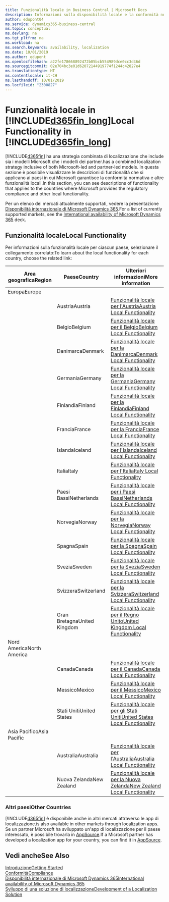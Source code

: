 ```yaml
---
title: Funzionalità locale in Business Central | Microsoft Docs
description: Informazioni sulla disponibilità locale e la conformità normativa di Dynamics 365 Business Central.
author: edupont04
ms.service: dynamics365-business-central
ms.topic: conceptual
ms.devlang: na
ms.tgt_pltfrm: na
ms.workload: na
ms.search.keywords: availability, localization
ms.date: 10/01/2019
ms.author: edupont
ms.openlocfilehash: a22fe178668892472b05bcb554989dce0cc3d46d
ms.sourcegitcommit: 02e704bc3e01d62072144919774f1244c42827e4
ms.translationtype: HT
ms.contentlocale: it-CH
ms.lasthandoff: 10/01/2019
ms.locfileid: "2300827"
---
```

# <a name="local-functionality-in-included365fin_longincludesd365fin_long_mdmd"></a><span data-ttu-id="633f8-103">Funzionalità locale in [!INCLUDE[d365fin_long](includes/d365fin_long_md.md)]</span><span class="sxs-lookup"><span data-stu-id="633f8-103">Local Functionality in [!INCLUDE[d365fin_long](includes/d365fin_long_md.md)]</span></span>
[!INCLUDE[d365fin](includes/d365fin_md.md)] <span data-ttu-id="633f8-104">ha una strategia combinata di localizzazione che include sia i modelli Microsoft che i modelli dei partner.</span><span class="sxs-lookup"><span data-stu-id="633f8-104">has a combined localization strategy inclusive of both Microsoft-led and partner-led models.</span></span> <span data-ttu-id="633f8-105">In questa sezione è possibile visualizzare le descrizioni di funzionalità che si applicano ai paesi in cui Microsoft garantisce la conformità normativa e altre funzionalità locali.</span><span class="sxs-lookup"><span data-stu-id="633f8-105">In this section, you can see descriptions of functionality that applies to the countries where Microsoft provides the regulatory compliance and other local functionality.</span></span>  

<span data-ttu-id="633f8-106">Per un elenco dei mercati attualmente supportati, vedere la presentazione [Disponibilità internazionale di Microsoft Dynamics 365](https://docs.microsoft.com/en-us/dynamics365/get-started/availability).</span><span class="sxs-lookup"><span data-stu-id="633f8-106">For a list of currently supported markets, see the [International availability of Microsoft Dynamics 365](https://docs.microsoft.com/en-us/dynamics365/get-started/availability) deck.</span></span>  

## <a name="local-functionality"></a><span data-ttu-id="633f8-107">Funzionalità locale</span><span class="sxs-lookup"><span data-stu-id="633f8-107">Local Functionality</span></span>
<span data-ttu-id="633f8-108">Per informazioni sulla funzionalità locale per ciascun paese, selezionare il collegamento correlato:</span><span class="sxs-lookup"><span data-stu-id="633f8-108">To learn about the local functionality for each country, choose the related link:</span></span>

| <span data-ttu-id="633f8-109">Area geografica</span><span class="sxs-lookup"><span data-stu-id="633f8-109">Region</span></span> | <span data-ttu-id="633f8-110">Paese</span><span class="sxs-lookup"><span data-stu-id="633f8-110">Country</span></span> | <span data-ttu-id="633f8-111">Ulteriori informazioni</span><span class="sxs-lookup"><span data-stu-id="633f8-111">More information</span></span> |
| --- | --- |--- |
| <span data-ttu-id="633f8-112">Europa</span><span class="sxs-lookup"><span data-stu-id="633f8-112">Europe</span></span> |  | |
|        | <span data-ttu-id="633f8-113">Austria</span><span class="sxs-lookup"><span data-stu-id="633f8-113">Austria</span></span> | [<span data-ttu-id="633f8-114">Funzionalità locale per l'Austria</span><span class="sxs-lookup"><span data-stu-id="633f8-114">Austria Local Functionality</span></span>](localfunctionality/austria/austria-local-functionality.md) |
|        | <span data-ttu-id="633f8-115">Belgio</span><span class="sxs-lookup"><span data-stu-id="633f8-115">Belgium</span></span> |  [<span data-ttu-id="633f8-116">Funzionalità locale per il Belgio</span><span class="sxs-lookup"><span data-stu-id="633f8-116">Belgium Local Functionality</span></span>](localfunctionality/belgium/belgium-local-functionality.md) |
|        | <span data-ttu-id="633f8-117">Danimarca</span><span class="sxs-lookup"><span data-stu-id="633f8-117">Denmark</span></span> | [<span data-ttu-id="633f8-118">Funzionalità locale per la Danimarca</span><span class="sxs-lookup"><span data-stu-id="633f8-118">Denmark Local Functionality</span></span>](localfunctionality/denmark/denmark-local-functionality.md) |
|        | <span data-ttu-id="633f8-119">Germania</span><span class="sxs-lookup"><span data-stu-id="633f8-119">Germany</span></span> | [<span data-ttu-id="633f8-120">Funzionalità locale per la Germania</span><span class="sxs-lookup"><span data-stu-id="633f8-120">Germany Local Functionality</span></span>](localfunctionality/germany/germany-local-functionality.md) |
|        | <span data-ttu-id="633f8-121">Finlandia</span><span class="sxs-lookup"><span data-stu-id="633f8-121">Finland</span></span> | [<span data-ttu-id="633f8-122">Funzionalità locale per la Finlandia</span><span class="sxs-lookup"><span data-stu-id="633f8-122">Finland Local Functionality</span></span>](localfunctionality/finland/finland-local-functionality.md) |
|        | <span data-ttu-id="633f8-123">Francia</span><span class="sxs-lookup"><span data-stu-id="633f8-123">France</span></span> | [<span data-ttu-id="633f8-124">Funzionalità locale per la Francia</span><span class="sxs-lookup"><span data-stu-id="633f8-124">France Local Functionality</span></span>](localfunctionality/france/france-local-functionality.md) |
|        | <span data-ttu-id="633f8-125">Islanda</span><span class="sxs-lookup"><span data-stu-id="633f8-125">Iceland</span></span> | [<span data-ttu-id="633f8-126">Funzionalità locale per l'Islanda</span><span class="sxs-lookup"><span data-stu-id="633f8-126">Iceland Local Functionality</span></span>](localfunctionality/iceland/iceland-local-functionality.md) |
|        | <span data-ttu-id="633f8-127">Italia</span><span class="sxs-lookup"><span data-stu-id="633f8-127">Italy</span></span> | [<span data-ttu-id="633f8-128">Funzionalità locale per l'Italia</span><span class="sxs-lookup"><span data-stu-id="633f8-128">Italy Local Functionality</span></span>](localfunctionality/italy/italy-local-functionality.md) |
|        | <span data-ttu-id="633f8-129">Paesi Bassi</span><span class="sxs-lookup"><span data-stu-id="633f8-129">Netherlands</span></span> | [<span data-ttu-id="633f8-130">Funzionalità locale per i Paesi Bassi</span><span class="sxs-lookup"><span data-stu-id="633f8-130">Netherlands Local Functionality</span></span>](localfunctionality/netherlands/netherlands-local-functionality.md) |
|        | <span data-ttu-id="633f8-131">Norvegia</span><span class="sxs-lookup"><span data-stu-id="633f8-131">Norway</span></span> | [<span data-ttu-id="633f8-132">Funzionalità locale per la Norvegia</span><span class="sxs-lookup"><span data-stu-id="633f8-132">Norway Local Functionality</span></span>](localfunctionality/norway/norway-local-functionality.md) |
|        | <span data-ttu-id="633f8-133">Spagna</span><span class="sxs-lookup"><span data-stu-id="633f8-133">Spain</span></span> | [<span data-ttu-id="633f8-134">Funzionalità locale per la Spagna</span><span class="sxs-lookup"><span data-stu-id="633f8-134">Spain Local Functionality</span></span>](localfunctionality/spain/spain-local-functionality.md) |
|        | <span data-ttu-id="633f8-135">Svezia</span><span class="sxs-lookup"><span data-stu-id="633f8-135">Sweden</span></span> | [<span data-ttu-id="633f8-136">Funzionalità locale per la Svezia</span><span class="sxs-lookup"><span data-stu-id="633f8-136">Sweden Local Functionality</span></span>](localfunctionality/sweden/sweden-local-functionality.md) |
|        | <span data-ttu-id="633f8-137">Svizzera</span><span class="sxs-lookup"><span data-stu-id="633f8-137">Switzerland</span></span> | [<span data-ttu-id="633f8-138">Funzionalità locale per la Svizzera</span><span class="sxs-lookup"><span data-stu-id="633f8-138">Switzerland Local Functionality</span></span>](localfunctionality/switzerland/switzerland-local-functionality.md) |
|        | <span data-ttu-id="633f8-139">Gran Bretagna</span><span class="sxs-lookup"><span data-stu-id="633f8-139">United Kingdom</span></span> | [<span data-ttu-id="633f8-140">Funzionalità locale per il Regno Unito</span><span class="sxs-lookup"><span data-stu-id="633f8-140">United Kingdom Local Functionality</span></span>](localfunctionality/unitedkingdom/united-kingdom-local-functionality.md) |
| <span data-ttu-id="633f8-141">Nord America</span><span class="sxs-lookup"><span data-stu-id="633f8-141">North America</span></span> |       |  |
|        | <span data-ttu-id="633f8-142">Canada</span><span class="sxs-lookup"><span data-stu-id="633f8-142">Canada</span></span>|[<span data-ttu-id="633f8-143">Funzionalità locale per il Canada</span><span class="sxs-lookup"><span data-stu-id="633f8-143">Canada Local Functionality</span></span>](localfunctionality/canada/canada-local-functionality.md) |
|        | <span data-ttu-id="633f8-144">Messico</span><span class="sxs-lookup"><span data-stu-id="633f8-144">Mexico</span></span> | [<span data-ttu-id="633f8-145">Funzionalità locale per il Messico</span><span class="sxs-lookup"><span data-stu-id="633f8-145">Mexico Local Functionality</span></span>](localfunctionality/mexico/mexico-local-functionality.md) |
|        | <span data-ttu-id="633f8-146">Stati Uniti</span><span class="sxs-lookup"><span data-stu-id="633f8-146">United States</span></span>|[<span data-ttu-id="633f8-147">Funzionalità locale per gli Stati Uniti</span><span class="sxs-lookup"><span data-stu-id="633f8-147">United States Local Functionality</span></span>](localfunctionality/unitedstates/united-states-local-functionality.md) |
| <span data-ttu-id="633f8-148">Asia Pacifico</span><span class="sxs-lookup"><span data-stu-id="633f8-148">Asia Pacific</span></span> |       |  |
|        | <span data-ttu-id="633f8-149">Australia</span><span class="sxs-lookup"><span data-stu-id="633f8-149">Australia</span></span> | [<span data-ttu-id="633f8-150">Funzionalità locale per l'Australia</span><span class="sxs-lookup"><span data-stu-id="633f8-150">Australia Local Functionality</span></span>](localfunctionality/australia/australia-local-functionality.md) |
|        | <span data-ttu-id="633f8-151">Nuova Zelanda</span><span class="sxs-lookup"><span data-stu-id="633f8-151">New Zealand</span></span> | [<span data-ttu-id="633f8-152">Funzionalità locale per la Nuova Zelanda</span><span class="sxs-lookup"><span data-stu-id="633f8-152">New Zealand Local Functionality</span></span>](localfunctionality/newzealand/new-zealand-local-functionality.md) |

### <a name="other-countries"></a><span data-ttu-id="633f8-153">Altri paesi</span><span class="sxs-lookup"><span data-stu-id="633f8-153">Other Countries</span></span>
[!INCLUDE[d365fin](includes/d365fin_md.md)] <span data-ttu-id="633f8-154">è disponibile anche in altri mercati attraverso le app di localizzazione.</span><span class="sxs-lookup"><span data-stu-id="633f8-154">is also available in other markets through localization apps.</span></span> <span data-ttu-id="633f8-155">Se un partner Microsoft ha sviluppato un'app di localizzazione per il paese interessato, è possibile trovarla in [AppSource](https://appsource.microsoft.com/en-us/product/dynamics-365-business-central/).</span><span class="sxs-lookup"><span data-stu-id="633f8-155">If a Microsoft partner has developed a localization app for your country, you can find it in [AppSource](https://appsource.microsoft.com/en-us/product/dynamics-365-business-central/).</span></span>

## <a name="see-also"></a><span data-ttu-id="633f8-156">Vedi anche</span><span class="sxs-lookup"><span data-stu-id="633f8-156">See Also</span></span>
[<span data-ttu-id="633f8-157">Introduzione</span><span class="sxs-lookup"><span data-stu-id="633f8-157">Getting Started</span></span>](product-get-started.md)  
[<span data-ttu-id="633f8-158">Conformità</span><span class="sxs-lookup"><span data-stu-id="633f8-158">Compliance</span></span>](compliance/compliance-overview.md)  
[<span data-ttu-id="633f8-159">Disponibilità internazionale di  Microsoft Dynamics 365</span><span class="sxs-lookup"><span data-stu-id="633f8-159">International availability of Microsoft Dynamics 365</span></span>](https://docs.microsoft.com/en-us/dynamics365/get-started/availability)  
[<span data-ttu-id="633f8-160">Sviluppo di una soluzione di localizzazione</span><span class="sxs-lookup"><span data-stu-id="633f8-160">Development of a Localization Solution</span></span>](/dynamics365/business-central/dev-itpro/developer/readiness/readiness-develop-localization)  
